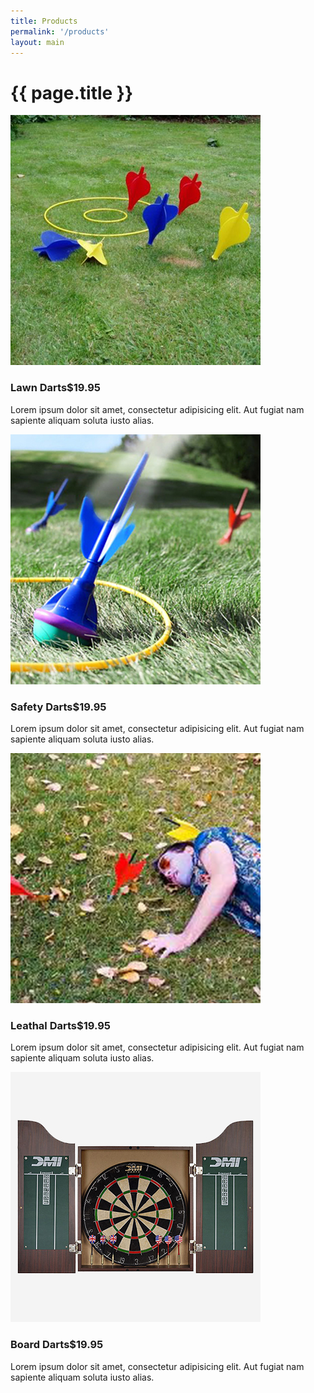 ```yaml
---
title: Products
permalink: '/products'
layout: main
---
```


<div class="container">
  <div class="row page-title">
    <div class="col-xs-12">
      <h1>{{ page.title }}</h1>
    </div>
  </div>
  <div class="row product-list">
    <!-- Item Block -->
    <div class="col-md-3">
      <img class="img-fluid" src="images/lawn-darts-product.jpg" alt="Lawn Darts">
      <h3 class="product-title">Lawn Darts<span class="product-price">$19.95</span></h3>
      <p class="product-description">
        Lorem ipsum dolor sit amet, consectetur adipisicing elit. 
        Aut fugiat nam sapiente aliquam soluta iusto alias.
      </p>
    </div>
    <!-- Item Block -->
    <div class="col-md-3">
      <img class="img-fluid" src="images/safety-darts.jpg" alt="Safety Darts">
      <h3 class="product-title">Safety Darts<span class="product-price">$19.95</span></h3>
      <p class="product-description">
        Lorem ipsum dolor sit amet, consectetur adipisicing elit. 
        Aut fugiat nam sapiente aliquam soluta iusto alias.
      </p>
    </div>
    <!-- Item Block -->
    <div class="col-md-3">
      <img class="img-fluid" src="images/leathal-darts.jpg" alt="Leathal Darts">
      <h3 class="product-title">Leathal Darts<span class="product-price">$19.95</span></h3>
      <p class="product-description">
        Lorem ipsum dolor sit amet, consectetur adipisicing elit. 
        Aut fugiat nam sapiente aliquam soluta iusto alias.
      </p>
    </div>
    <!-- Item Block -->
    <div class="col-md-3">
      <img class="img-fluid" src="images/board-darts.jpg" alt="Board Darts">
      <h3 class="product-title">Board Darts<span class="product-price">$19.95</span></h3>
      <p class="product-description">
        Lorem ipsum dolor sit amet, consectetur adipisicing elit. 
        Aut fugiat nam sapiente aliquam soluta iusto alias.
      </p>
    </div>
  </div>
</div>
